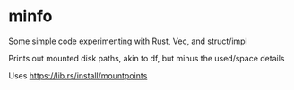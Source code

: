 # minfo

Some simple code experimenting with Rust, Vec, and struct/impl

Prints out mounted disk paths, akin to df, but minus the used/space details

Uses https://lib.rs/install/mountpoints
